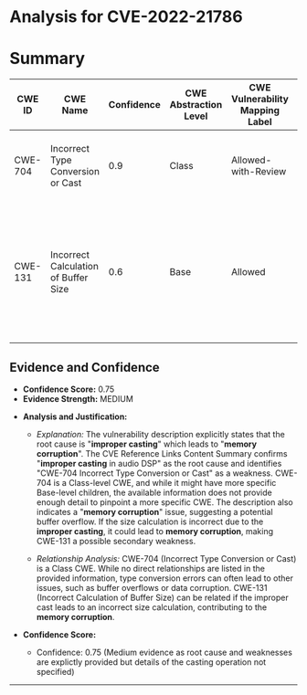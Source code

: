 # Analysis for CVE-2022-21786

# Summary
| CWE ID | CWE Name | Confidence | CWE Abstraction Level | CWE Vulnerability Mapping Label | CWE-Vulnerability Mapping Notes |
|---|---|---|---|---|---|
| CWE-704 | Incorrect Type Conversion or Cast | 0.9 | Class | Allowed-with-Review | Primary CWE. The vulnerability is caused by an improper cast. |
| CWE-131 | Incorrect Calculation of Buffer Size | 0.6 | Base | Allowed | Secondary candidate. **Memory corruption** can occur if the size of the buffer is incorrectly calculated due to an improper cast.|

## Evidence and Confidence

*   **Confidence Score:** 0.75
*   **Evidence Strength:** MEDIUM

- **Analysis and Justification:**  
  - *Explanation:* The vulnerability description explicitly states that the root cause is "**improper casting**" which leads to "**memory corruption**". The CVE Reference Links Content Summary confirms "**improper casting** in audio DSP" as the root cause and identifies "CWE-704 Incorrect Type Conversion or Cast" as a weakness. CWE-704 is a Class-level CWE, and while it might have more specific Base-level children, the available information does not provide enough detail to pinpoint a more specific CWE. The description also indicates a "**memory corruption**" issue, suggesting a potential buffer overflow. If the size calculation is incorrect due to the **improper casting**, it could lead to **memory corruption**, making CWE-131 a possible secondary weakness.
  
  - *Relationship Analysis:* CWE-704 (Incorrect Type Conversion or Cast) is a Class CWE. While no direct relationships are listed in the provided information, type conversion errors can often lead to other issues, such as buffer overflows or data corruption. CWE-131 (Incorrect Calculation of Buffer Size) can be related if the improper cast leads to an incorrect size calculation, contributing to the **memory corruption**.

- **Confidence Score:**  
  - Confidence: 0.75 (Medium evidence as root cause and weaknesses are explictly provided but details of the casting operation not specified)

---